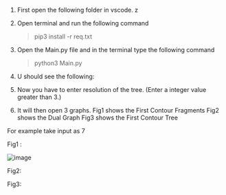 ﻿1. First open the following folder in vscode.
z
2. Open terminal and run the following command 
    >pip3 install -r req.txt

3. Open the Main.py file and in the terminal type the following command
    >python3 Main.py

4. U should see the following:


5. Now you have to enter resolution of the tree. (Enter a integer value greater than 3.)


6. It will then open 3 graphs.
    Fig1 shows the First Contour Fragments 
    Fig2 shows the Dual Graph 
    Fig3 shows the First Contour Tree

For example take input as 7

Fig1 :


![image](https://github.com/Bambo0st/FirstContourTree/assets/99262296/223cf22e-f66c-4216-884c-9b9a55c2ce89)
    




Fig2:

    

Fig3:


